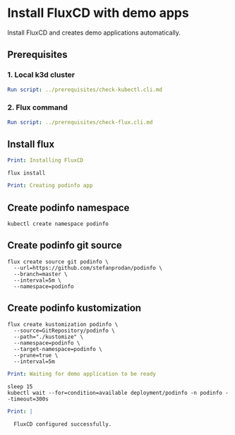 # Install FluxCD with demo apps

Install FluxCD and creates demo applications automatically.

## Prerequisites

### 1. Local k3d cluster

```yaml instacli
Run script: ../prerequisites/check-kubectl.cli.md
```

### 2. Flux command

```yaml instacli
Run script: ../prerequisites/check-flux.cli.md
```

## Install flux

```yaml instacli
Print: Installing FluxCD
```

```shell show_output=false
flux install
```

```yaml instacli
Print: Creating podinfo app
```

## Create podinfo namespace

```shell show_output=false
kubectl create namespace podinfo
```

## Create podinfo git source

```shell show_output=false
flux create source git podinfo \
  --url=https://github.com/stefanprodan/podinfo \
  --branch=master \
  --interval=5m \
  --namespace=podinfo
```

## Create podinfo kustomization

```shell show_output=false
flux create kustomization podinfo \
  --source=GitRepository/podinfo \
  --path="./kustomize" \
  --namespace=podinfo \
  --target-namespace=podinfo \
  --prune=true \
  --interval=5m
```

```yaml instacli
Print: Waiting for demo application to be ready
```

```shell show_output=false
sleep 15
kubectl wait --for=condition=available deployment/podinfo -n podinfo --timeout=300s
```

```yaml instacli
Print: |
  
  FluxCD configured successfully.
```